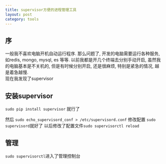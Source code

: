 ```yaml
--- 
title: supervisor方便的进程管理工具
layout: post
category: tools
---
```


## 序

一般我不喜欢电脑开机自动运行程序. 那么问题了, 开发的电脑需要运行各种服务, 如redis, mongo, mysql, es 等等. 以前我都是开几个终端去分别手动开启, 虽然我的电脑基本是不关机的, 但是有时候分别开启, 还是很麻烦, 特别是紧急的情况, 越是着急越慢.		
现在我发现了supervisor

## 安装supervisor

`sudo pip install supervisor` 就行了

然后 `sudo echo_supervisord_conf > /etc/supervisord.conf` 修改配置 `sudo supervisord`就好了
以后修改了配置文件`sudo supervisorctl reload`

## 管理

`sudo supervisorctl`进入了管理控制台


